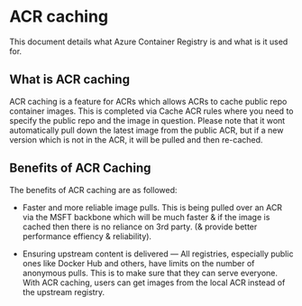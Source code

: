 # ACR caching

This document details what Azure Container Registry is and what is it used for. 

## What is ACR caching

ACR caching is a feature for ACRs which allows ACRs to cache public repo container images. This is completed via Cache ACR rules where you need to specify the public repo and the image in question. Please note that it wont automatically pull down the latest image from the public ACR, but if a new version which is not in the ACR, it will be pulled and then re-cached.


## Benefits of ACR Caching

The benefits of ACR caching are as followed:

* Faster and more reliable image pulls. This is being pulled over an ACR via the MSFT backbone which will be much faster & if the image is cached then there is no reliance on 3rd party. (& provide better performance effiency & reliability).

* Ensuring upstream content is delivered — All registries, especially public ones like Docker Hub and others, have limits on the number of anonymous pulls. This is to make sure that they can serve everyone. With ACR caching, users can get images from the local ACR instead of the upstream registry.
